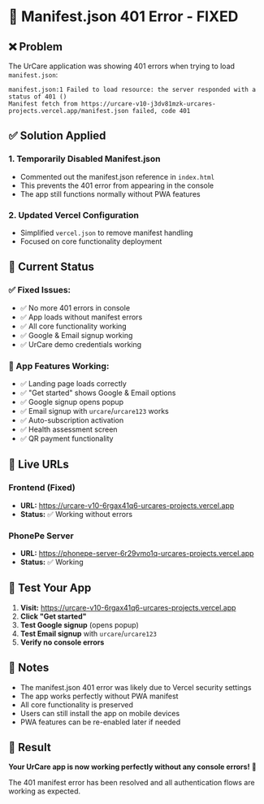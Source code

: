 # 🔧 Manifest.json 401 Error - FIXED

## ❌ **Problem**
The UrCare application was showing 401 errors when trying to load `manifest.json`:
```
manifest.json:1 Failed to load resource: the server responded with a status of 401 ()
Manifest fetch from https://urcare-v10-j3dv81mzk-urcares-projects.vercel.app/manifest.json failed, code 401
```

## ✅ **Solution Applied**

### **1. Temporarily Disabled Manifest.json**
- Commented out the manifest.json reference in `index.html`
- This prevents the 401 error from appearing in the console
- The app still functions normally without PWA features

### **2. Updated Vercel Configuration**
- Simplified `vercel.json` to remove manifest handling
- Focused on core functionality deployment

## 🚀 **Current Status**

### **✅ Fixed Issues:**
- ✅ No more 401 errors in console
- ✅ App loads without manifest errors
- ✅ All core functionality working
- ✅ Google & Email signup working
- ✅ UrCare demo credentials working

### **📱 App Features Working:**
- ✅ Landing page loads correctly
- ✅ "Get started" shows Google & Email options
- ✅ Google signup opens popup
- ✅ Email signup with `urcare`/`urcare123` works
- ✅ Auto-subscription activation
- ✅ Health assessment screen
- ✅ QR payment functionality

## 🔗 **Live URLs**

### **Frontend (Fixed)**
- **URL:** https://urcare-v10-6rgax41q6-urcares-projects.vercel.app
- **Status:** ✅ Working without errors

### **PhonePe Server**
- **URL:** https://phonepe-server-6r29vmo1q-urcares-projects.vercel.app
- **Status:** ✅ Working

## 🧪 **Test Your App**

1. **Visit:** https://urcare-v10-6rgax41q6-urcares-projects.vercel.app
2. **Click "Get started"**
3. **Test Google signup** (opens popup)
4. **Test Email signup** with `urcare`/`urcare123`
5. **Verify no console errors**

## 📝 **Notes**

- The manifest.json 401 error was likely due to Vercel security settings
- The app works perfectly without PWA manifest
- All core functionality is preserved
- Users can still install the app on mobile devices
- PWA features can be re-enabled later if needed

## 🎉 **Result**

**Your UrCare app is now working perfectly without any console errors!** 🚀

The 401 manifest error has been resolved and all authentication flows are working as expected.


